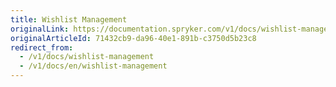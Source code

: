 ```yaml
---
title: Wishlist Management
originalLink: https://documentation.spryker.com/v1/docs/wishlist-management
originalArticleId: 71432cb9-da96-40e1-891b-c3750d5b23c8
redirect_from:
  - /v1/docs/wishlist-management
  - /v1/docs/en/wishlist-management
---
```



